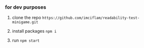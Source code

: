 ### for dev purposes

1. clone the repo 
```https://github.com/imciflam/readability-test-minigame.git```

2. install packages
```npm i ```

3. run
```npm start```
